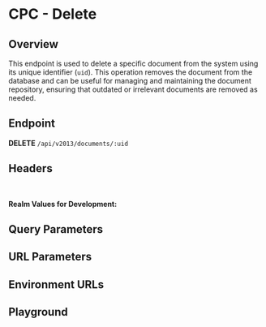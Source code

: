 <script setup>
import SwaggerUI from "@/swagger/view/SwaggerUI.vue"
import cpcJson from "@/swagger/json/cpc/delete.json";
import baseJson from "@/swagger/json/records/delete.json";

function mergeJson(base, specific) {
  const merged = JSON.parse(JSON.stringify(base));
  merged.paths["/documents/{uid}"].delete.parameters[1].schema.example = specific.example;
  return merged;
}


const swaggerSpecs = [
  { json: mergeJson(baseJson, cpcJson), protected: true },
];
</script>

# CPC - Delete

## Overview

This endpoint is used to delete a specific document from the system using its unique identifier (`uid`). This operation removes the document from the database and can be useful for managing and maintaining the document repository, ensuring that outdated or irrelevant documents are removed as needed.

## Endpoint
**DELETE** `/api/v2013/documents/:uid`

## Headers
<!--@include: @/../components/common/header/authorization-realm.md-->

<br>

**Realm Values for Development:**

<!--@include: @/../components/common/realm/abs-dev.md-->

## Query Parameters
<!--@include: @/../components/common/query/schema.md-->

## URL Parameters
<!--@include: @/../components/common/url/uid.md-->

## Environment URLs
<!--@include: @/../components/common/environment-urls.md-->

## Playground

<SwaggerUI :swaggerSpecs="swaggerSpecs" />